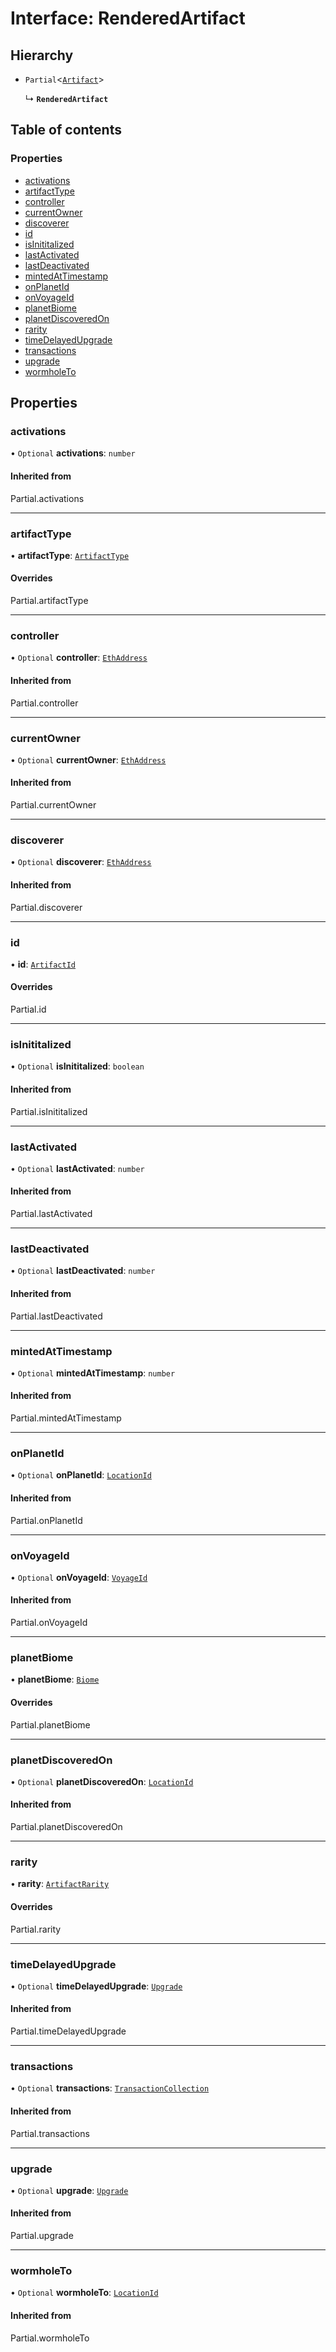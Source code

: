 # Interface: RenderedArtifact

## Hierarchy

- `Partial`<[`Artifact`](../README.md#artifact)\>

  ↳ **`RenderedArtifact`**

## Table of contents

### Properties

- [activations](RenderedArtifact.md#activations)
- [artifactType](RenderedArtifact.md#artifacttype)
- [controller](RenderedArtifact.md#controller)
- [currentOwner](RenderedArtifact.md#currentowner)
- [discoverer](RenderedArtifact.md#discoverer)
- [id](RenderedArtifact.md#id)
- [isInititalized](RenderedArtifact.md#isinititalized)
- [lastActivated](RenderedArtifact.md#lastactivated)
- [lastDeactivated](RenderedArtifact.md#lastdeactivated)
- [mintedAtTimestamp](RenderedArtifact.md#mintedattimestamp)
- [onPlanetId](RenderedArtifact.md#onplanetid)
- [onVoyageId](RenderedArtifact.md#onvoyageid)
- [planetBiome](RenderedArtifact.md#planetbiome)
- [planetDiscoveredOn](RenderedArtifact.md#planetdiscoveredon)
- [rarity](RenderedArtifact.md#rarity)
- [timeDelayedUpgrade](RenderedArtifact.md#timedelayedupgrade)
- [transactions](RenderedArtifact.md#transactions)
- [upgrade](RenderedArtifact.md#upgrade)
- [wormholeTo](RenderedArtifact.md#wormholeto)

## Properties

### activations

• `Optional` **activations**: `number`

#### Inherited from

Partial.activations

---

### artifactType

• **artifactType**: [`ArtifactType`](../README.md#artifacttype)

#### Overrides

Partial.artifactType

---

### controller

• `Optional` **controller**: [`EthAddress`](../README.md#ethaddress)

#### Inherited from

Partial.controller

---

### currentOwner

• `Optional` **currentOwner**: [`EthAddress`](../README.md#ethaddress)

#### Inherited from

Partial.currentOwner

---

### discoverer

• `Optional` **discoverer**: [`EthAddress`](../README.md#ethaddress)

#### Inherited from

Partial.discoverer

---

### id

• **id**: [`ArtifactId`](../README.md#artifactid)

#### Overrides

Partial.id

---

### isInititalized

• `Optional` **isInititalized**: `boolean`

#### Inherited from

Partial.isInititalized

---

### lastActivated

• `Optional` **lastActivated**: `number`

#### Inherited from

Partial.lastActivated

---

### lastDeactivated

• `Optional` **lastDeactivated**: `number`

#### Inherited from

Partial.lastDeactivated

---

### mintedAtTimestamp

• `Optional` **mintedAtTimestamp**: `number`

#### Inherited from

Partial.mintedAtTimestamp

---

### onPlanetId

• `Optional` **onPlanetId**: [`LocationId`](../README.md#locationid)

#### Inherited from

Partial.onPlanetId

---

### onVoyageId

• `Optional` **onVoyageId**: [`VoyageId`](../README.md#voyageid)

#### Inherited from

Partial.onVoyageId

---

### planetBiome

• **planetBiome**: [`Biome`](../README.md#biome)

#### Overrides

Partial.planetBiome

---

### planetDiscoveredOn

• `Optional` **planetDiscoveredOn**: [`LocationId`](../README.md#locationid)

#### Inherited from

Partial.planetDiscoveredOn

---

### rarity

• **rarity**: [`ArtifactRarity`](../README.md#artifactrarity)

#### Overrides

Partial.rarity

---

### timeDelayedUpgrade

• `Optional` **timeDelayedUpgrade**: [`Upgrade`](../README.md#upgrade)

#### Inherited from

Partial.timeDelayedUpgrade

---

### transactions

• `Optional` **transactions**: [`TransactionCollection`](TransactionCollection.md)

#### Inherited from

Partial.transactions

---

### upgrade

• `Optional` **upgrade**: [`Upgrade`](../README.md#upgrade)

#### Inherited from

Partial.upgrade

---

### wormholeTo

• `Optional` **wormholeTo**: [`LocationId`](../README.md#locationid)

#### Inherited from

Partial.wormholeTo
